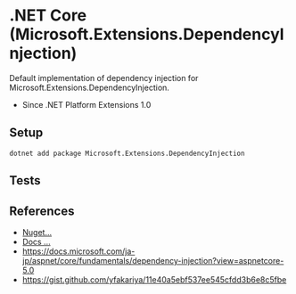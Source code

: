 # .NET Core (Microsoft.Extensions.DependencyInjection)

Default implementation of dependency injection for Microsoft.Extensions.DependencyInjection.

* Since .NET Platform Extensions 1.0

## Setup

```shell
dotnet add package Microsoft.Extensions.DependencyInjection
```

## Tests

## References

* [Nuget...](https://www.nuget.org/packages/Microsoft.Extensions.DependencyInjection/)
* [Docs ...](https://docs.microsoft.com/ja-jp/dotnet/api/microsoft.extensions.dependencyinjection)
* https://docs.microsoft.com/ja-jp/aspnet/core/fundamentals/dependency-injection?view=aspnetcore-5.0
* https://gist.github.com/yfakariya/11e40a5ebf537ee545cfdd3b6e8c5fbe
